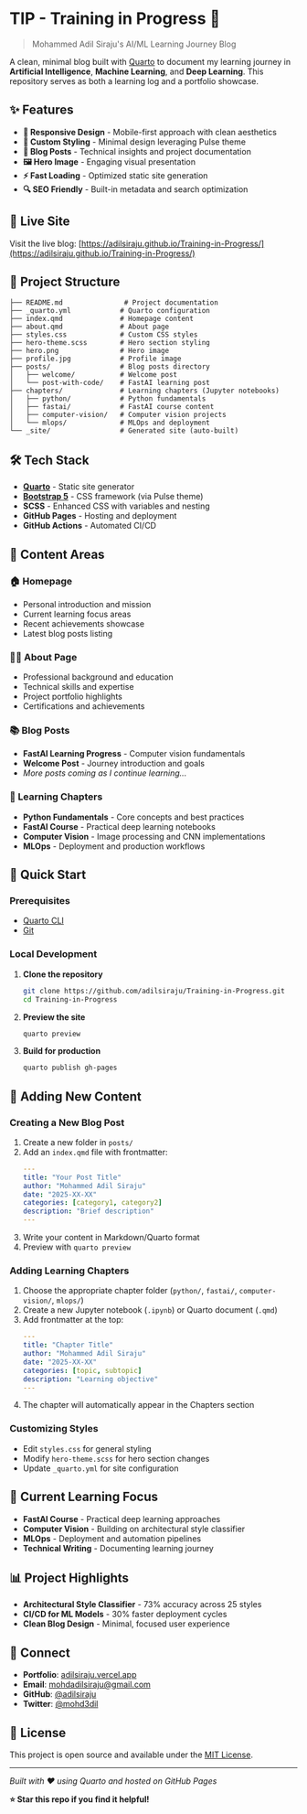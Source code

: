 # TIP - Training in Progress 🚀

> Mohammed Adil Siraju's AI/ML Learning Journey Blog

A clean, minimal blog built with [Quarto](https://quarto.org/) to document my learning journey in **Artificial Intelligence**, **Machine Learning**, and **Deep Learning**. This repository serves as both a learning log and a portfolio showcase.

## ✨ Features

- **📱 Responsive Design** - Mobile-first approach with clean aesthetics
- **🎨 Custom Styling** - Minimal design leveraging Pulse theme
- **📝 Blog Posts** - Technical insights and project documentation
- **🖼️ Hero Image** - Engaging visual presentation
- **⚡ Fast Loading** - Optimized static site generation
- **🔍 SEO Friendly** - Built-in metadata and search optimization

## 🚀 Live Site

Visit the live blog: [https://adilsiraju.github.io/Training-in-Progress/](https://adilsiraju.github.io/Training-in-Progress/)

## 📁 Project Structure

```
├── README.md               # Project documentation
├── _quarto.yml            # Quarto configuration
├── index.qmd              # Homepage content
├── about.qmd              # About page
├── styles.css             # Custom CSS styles
├── hero-theme.scss        # Hero section styling
├── hero.png               # Hero image
├── profile.jpg            # Profile image
├── posts/                 # Blog posts directory
│   ├── welcome/           # Welcome post
│   └── post-with-code/    # FastAI learning post
├── chapters/              # Learning chapters (Jupyter notebooks)
│   ├── python/            # Python fundamentals
│   ├── fastai/            # FastAI course content
│   ├── computer-vision/   # Computer vision projects
│   └── mlops/             # MLOps and deployment
└── _site/                 # Generated site (auto-built)
```

## 🛠️ Tech Stack

- **[Quarto](https://quarto.org/)** - Static site generator
- **[Bootstrap 5](https://getbootstrap.com/)** - CSS framework (via Pulse theme)
- **SCSS** - Enhanced CSS with variables and nesting
- **GitHub Pages** - Hosting and deployment
- **GitHub Actions** - Automated CI/CD

## 📝 Content Areas

### 🏠 Homepage
- Personal introduction and mission
- Current learning focus areas
- Recent achievements showcase
- Latest blog posts listing

### 👨‍💻 About Page
- Professional background and education
- Technical skills and expertise
- Project portfolio highlights
- Certifications and achievements

### 📚 Blog Posts
- **FastAI Learning Progress** - Computer vision fundamentals
- **Welcome Post** - Journey introduction and goals
- *More posts coming as I continue learning...*

### 📖 Learning Chapters
- **Python Fundamentals** - Core concepts and best practices
- **FastAI Course** - Practical deep learning notebooks
- **Computer Vision** - Image processing and CNN implementations
- **MLOps** - Deployment and production workflows

## 🚀 Quick Start

### Prerequisites
- [Quarto CLI](https://quarto.org/docs/get-started/)
- [Git](https://git-scm.com/)

### Local Development

1. **Clone the repository**
   ```bash
   git clone https://github.com/adilsiraju/Training-in-Progress.git
   cd Training-in-Progress
   ```

2. **Preview the site**
   ```bash
   quarto preview
   ```

3. **Build for production**
   ```bash
   quarto publish gh-pages
   ```

## 📖 Adding New Content

### Creating a New Blog Post

1. Create a new folder in `posts/`
2. Add an `index.qmd` file with frontmatter:
   ```yaml
   ---
   title: "Your Post Title"
   author: "Mohammed Adil Siraju"
   date: "2025-XX-XX"
   categories: [category1, category2]
   description: "Brief description"
   ---
   ```
3. Write your content in Markdown/Quarto format
4. Preview with `quarto preview`

### Adding Learning Chapters

1. Choose the appropriate chapter folder (`python/`, `fastai/`, `computer-vision/`, `mlops/`)
2. Create a new Jupyter notebook (`.ipynb`) or Quarto document (`.qmd`)
3. Add frontmatter at the top:
   ```yaml
   ---
   title: "Chapter Title"
   author: "Mohammed Adil Siraju"
   date: "2025-XX-XX"
   categories: [topic, subtopic]
   description: "Learning objective"
   ---
   ```
4. The chapter will automatically appear in the Chapters section

### Customizing Styles

- Edit `styles.css` for general styling
- Modify `hero-theme.scss` for hero section changes
- Update `_quarto.yml` for site configuration

## 🎯 Current Learning Focus

- **FastAI Course** - Practical deep learning approaches
- **Computer Vision** - Building on architectural style classifier
- **MLOps** - Deployment and automation pipelines
- **Technical Writing** - Documenting learning journey

## 📊 Project Highlights

- **Architectural Style Classifier** - 73% accuracy across 25 styles
- **CI/CD for ML Models** - 30% faster deployment cycles
- **Clean Blog Design** - Minimal, focused user experience

## 🤝 Connect

- **Portfolio**: [adilsiraju.vercel.app](https://www.adilsiraju.vercel.app)
- **Email**: [mohdadilsiraju@gmail.com](mailto:mohdadilsiraju@gmail.com)
- **GitHub**: [@adilsiraju](https://github.com/adilsiraju)
- **Twitter**: [@mohd3dil](https://twitter.com/mohd3dil)

## 📄 License

This project is open source and available under the [MIT License](LICENSE).

---

*Built with ❤️ using Quarto and hosted on GitHub Pages*

**⭐ Star this repo if you find it helpful!**